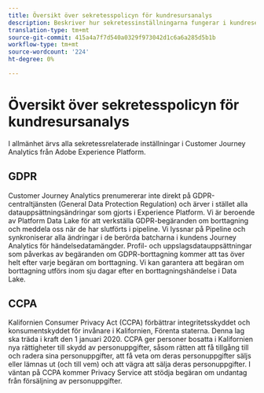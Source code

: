 ```yaml
---
title: Översikt över sekretesspolicyn för kundresursanalys
description: Beskriver hur sekretessinställningarna fungerar i kundresekontrollen.
translation-type: tm+mt
source-git-commit: 415a4a7f7d540a0329f973042d1c6a6a285d5b1b
workflow-type: tm+mt
source-wordcount: '224'
ht-degree: 0%

---
```



# Översikt över sekretesspolicyn för kundresursanalys

I allmänhet ärvs alla sekretessrelaterade inställningar i Customer Journey Analytics från Adobe Experience Platform.

## GDPR

Customer Journey Analytics prenumererar inte direkt på GDPR-centraltjänsten (General Data Protection Regulation) och ärver i stället alla datauppsättningsändringar som gjorts i Experience Platform. Vi är beroende av Platform Data Lake för att verkställa GDPR-begäranden om borttagning och meddela oss när de har slutförts i pipeline. Vi lyssnar på Pipeline och synkroniserar alla ändringar i de berörda batcharna i kundens Journey Analytics för händelsedatamängder. Profil- och uppslagsdatauppsättningar som påverkas av begäranden om GDPR-borttagning kommer att tas över helt efter varje begäran om borttagning. Vi kan garantera att begäran om borttagning utförs inom sju dagar efter en borttagningshändelse i Data Lake.

## CCPA

Kalifornien Consumer Privacy Act (CCPA) förbättrar integritetsskyddet och konsumentskyddet för invånare i Kalifornien, Förenta staterna. Denna lag ska träda i kraft den 1 januari 2020.
CCPA ger personer bosatta i Kalifornien nya rättigheter till skydd av personuppgifter, såsom rätten att få tillgång till och radera sina personuppgifter, att få veta om deras personuppgifter säljs eller lämnas ut (och till vem) och att vägra att sälja deras personuppgifter.
I väntan på CCPA kommer Privacy Service att stödja begäran om undantag från försäljning av personuppgifter.

